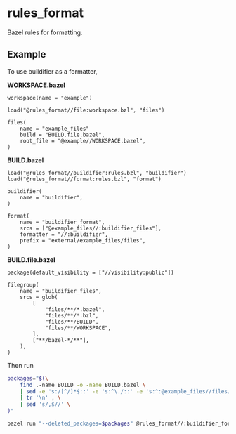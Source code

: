 # rules_format

Bazel rules for formatting.

## Example

To use buildifier as a formatter,

**WORKSPACE.bazel**

```bzl
workspace(name = "example")

load("@rules_format//file:workspace.bzl", "files")

files(
    name = "example_files"
    build = "BUILD.file.bazel",
    root_file = "@example//WORKSPACE.bazel",
)
```

**BUILD.bazel**

```bzl
load("@rules_format//buildifier:rules.bzl", "buildifier")
load("@rules_format//format:rules.bzl", "format")

buildifier(
    name = "buildifier",
)

format(
    name = "buildifier_format",
    srcs = ["@example_files//:buildifier_files"],
    formatter = "//:buildifier",
    prefix = "external/example_files/files",
)
```

**BUILD.file.bazel**

```bzl
package(default_visibility = ["//visibility:public"])

filegroup(
    name = "buildifier_files",
    srcs = glob(
        [
            "files/**/*.bazel",
            "files/**/*.bzl",
            "files/**/BUILD",
            "files/**/WORKSPACE",
        ],
        ["**/bazel-*/**"],
    ),
)
```

Then run

```sh
packages="$(\
    find .-name BUILD -o -name BUILD.bazel \
    | sed -e 's:/[^/]*$::' -e 's:^\./::' -e 's:^:@example_files//files/:' -e 's:/.$::' \
    | tr '\n' , \
    | sed 's/,$//' \
)"

bazel run "--deleted_packages=$packages" @rules_format//:buildifier_format -- write
```
